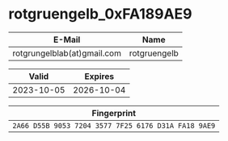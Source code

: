 # rotgruengelb_0xFA189AE9


| E-Mail | Name |
| --- | --- | 
| rotgrungelblab(at)gmail.com | rotgruengelb | 

| Valid | Expires |
| --- | --- |
| 2023-10-05 | 2026-10-04 |

| Fingerprint |
| --- |
| `2A66 D55B 9053 7204 3577 7F25 6176 D31A FA18 9AE9` |
